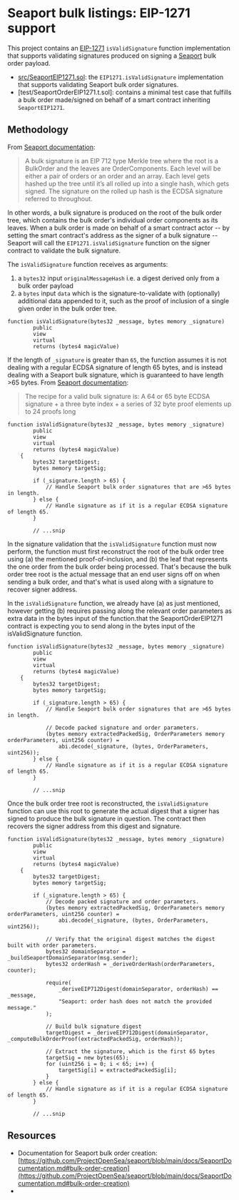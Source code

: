 # Seaport bulk listings: EIP-1271 support

This project contains an [EIP-1271](https://eips.ethereum.org/EIPS/eip-1271) `isValidSignature` function implementation that supports validating signatures produced on signing a [Seaport](https://github.com/ProjectOpenSea/seaport) bulk order payload.

- [src/SeaportEIP1271.sol](https://github.com/thirdweb-dev/seaport-eip1271/blob/main/src/SeaportEIP1271.sol): the `EIP1271.isValidSignature` implementation that supports validating Seaport bulk order signatures.
- [test/SeaportOrderEIP1271.t.sol]: contains a minimal test case that fulfills a bulk order made/signed on behalf of a smart contract inheriting `SeaportEIP1271`.

## Methodology

From [Seaport documentation](https://github.com/ProjectOpenSea/seaport/blob/main/docs/SeaportDocumentation.md):

> A bulk signature is an EIP 712 type Merkle tree where the root is a BulkOrder and the leaves are OrderComponents. Each level will be either a pair of orders or an order and an array. Each level gets hashed up the tree until it’s all rolled up into a single hash, which gets signed. The signature on the rolled up hash is the ECDSA signature referred to throughout.

In other words, a bulk signature is produced on the root of the bulk order tree, which contains the bulk order's individual order components as its leaves. When a bulk order is made on behalf of a smart contract actor -- by setting the smart contract's address as the signer of a bulk signature -- Seaport will call the `EIP1271.isValidSignature` function on the signer contract to validate the bulk signature.

The `isValidSignature` function receives as arguments:

1. a `bytes32` input `originalMessageHash` i.e. a digest derived only from a bulk order payload
2. a `bytes` input `data` which is the signature-to-validate with (optionally) additional data appended to it, such as the proof of inclusion of a single given order in the bulk order tree.

```solidity
function isValidSignature(bytes32 _message, bytes memory _signature)
        public
        view
        virtual
        returns (bytes4 magicValue)
```

If the length of `_signature` is greater than `65`, the function assumes it is not dealing with a regular ECDSA signature of length 65 bytes, and is instead dealing with a Seaport bulk signature, which is guaranteed to have length >65 bytes. From [Seaport documentation](https://github.com/ProjectOpenSea/seaport/blob/main/docs/SeaportDocumentation.md):

> The recipe for a valid bulk signature is: A 64 or 65 byte ECDSA signature + a three byte index + a series of 32 byte proof elements up to 24 proofs long

```solidity
function isValidSignature(bytes32 _message, bytes memory _signature)
        public
        view
        virtual
        returns (bytes4 magicValue)
    {
        bytes32 targetDigest;
        bytes memory targetSig;

        if (_signature.length > 65) {
            // Handle Seaport bulk order signatures that are >65 bytes in length.
        } else {
            // Handle signature as if it is a regular ECDSA signature of length 65.
        }

        // ...snip
```

In the signature validation that the `isValidSignature` function must now perform, the function must first reconstruct the root of the bulk order tree using (a) the mentioned proof-of-inclusion, and (b) the leaf that represents the one order from the bulk order being processed. That's because the bulk order tree root is the actual message that an end user signs off on when sending a bulk order, and that's what is used along with a signature to recover signer address.

In the `isValidSignature` function, we already have (a) as just mentioned, however getting (b) requires passing along the relevant order parameters as extra data in the bytes input of the function.that the SeaportOrderEIP1271 contract is expecting you to send along in the bytes input of the isValidSignature function.

```solidity
function isValidSignature(bytes32 _message, bytes memory _signature)
        public
        view
        virtual
        returns (bytes4 magicValue)
    {
        bytes32 targetDigest;
        bytes memory targetSig;

        if (_signature.length > 65) {
            // Handle Seaport bulk order signatures that are >65 bytes in length.

            // Decode packed signature and order parameters.
            (bytes memory extractedPackedSig, OrderParameters memory orderParameters, uint256 counter) =
                abi.decode(_signature, (bytes, OrderParameters, uint256));
        } else {
            // Handle signature as if it is a regular ECDSA signature of length 65.
        }

        // ...snip
```

Once the bulk order tree root is reconstructed, the `isValidSignature` function can use this root to generate the actual digest that a signer has signed to produce the bulk signature in question. The contract then recovers the signer address from this digest and signature.

```solidity
function isValidSignature(bytes32 _message, bytes memory _signature)
        public
        view
        virtual
        returns (bytes4 magicValue)
    {
        bytes32 targetDigest;
        bytes memory targetSig;

        if (_signature.length > 65) {
            // Decode packed signature and order parameters.
            (bytes memory extractedPackedSig, OrderParameters memory orderParameters, uint256 counter) =
                abi.decode(_signature, (bytes, OrderParameters, uint256));

            // Verify that the original digest matches the digest built with order parameters.
            bytes32 domainSeparator = _buildSeaportDomainSeparator(msg.sender);
            bytes32 orderHash = _deriveOrderHash(orderParameters, counter);

            require(
                _deriveEIP712Digest(domainSeparator, orderHash) == _message,
                "Seaport: order hash does not match the provided message."
            );

            // Build bulk signature digest
            targetDigest = _deriveEIP712Digest(domainSeparator, _computeBulkOrderProof(extractedPackedSig, orderHash));

            // Extract the signature, which is the first 65 bytes
            targetSig = new bytes(65);
            for (uint256 i = 0; i < 65; i++) {
                targetSig[i] = extractedPackedSig[i];
            }
        } else {
            // Handle signature as if it is a regular ECDSA signature of length 65.
        }

        // ...snip
```

## Resources

- Documentation for Seaport bulk order creation: [https://github.com/ProjectOpenSea/seaport/blob/main/docs/SeaportDocumentation.md#bulk-order-creation](https://github.com/ProjectOpenSea/seaport/blob/main/docs/SeaportDocumentation.md#bulk-order-creation)
-

